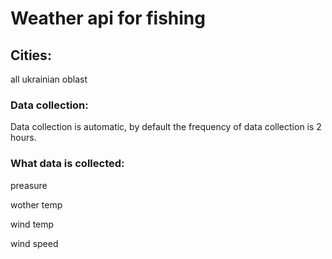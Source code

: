 # Weather api for fishing

## Cities:

all ukrainian oblast

### Data collection:

Data collection is automatic, by default the frequency of data collection is 2 hours.

### What data is collected:
preasure

wother temp

wind temp

wind speed
